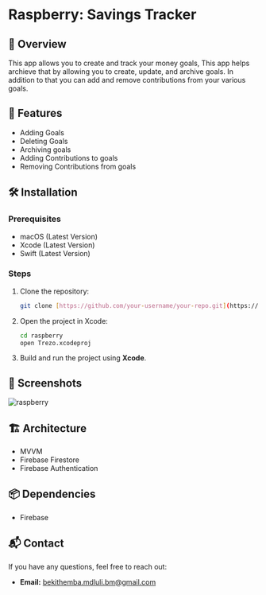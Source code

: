 # Raspberry: Savings Tracker



## 📌 Overview

This app allows you to create and track your money goals, This app helps archieve that by allowing you to create, update, and archive goals. In addition to that you can add and remove contributions from your various goals.

## 🚀 Features

- Adding Goals
- Deleting Goals
- Archiving goals
- Adding Contributions to goals
- Removing Contributions from goals

## 🛠️ Installation

### Prerequisites

- macOS (Latest Version)
- Xcode (Latest Version)
- Swift (Latest Version)

### Steps

1. Clone the repository:
   ```bash
   git clone [https://github.com/your-username/your-repo.git](https://github.com/BMdluli/raspberry.git)
   ```
2. Open the project in Xcode:
   ```bash
   cd raspberry
   open Trezo.xcodeproj
   ```
3. Build and run the project using **Xcode**.

## 📱 Screenshots

![raspberry](https://github.com/user-attachments/assets/43c92e12-4d3f-4f3d-a234-10293b4f45d5)

## 🏗️ Architecture

- MVVM
- Firebase Firestore
- Firebase Authentication

## 📦 Dependencies

- Firebase

## 📬 Contact

If you have any questions, feel free to reach out:

- **Email:** [bekithemba.mdluli.bm@gmail.com](mailto\:bekithemba.mdluli.bm@gmail.com)


